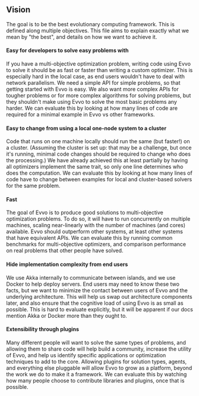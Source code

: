 ## Vision

The goal is to be the best evolutionary computing framework. This is defined along multiple objectives. This file aims to explain exactly what we mean by "the best", and details on how we want to achieve it.

#### Easy for developers to solve easy problems with 
If you have a multi-objective optimization problem, writing code using Evvo to solve it should be as fast or faster than writing a custom optimizer. This is especially hard in the local case, as end users wouldn't have to deal with network parallelism. We need a simple API for simple problems, so that getting started with Evvo is easy. We also want more complex APIs for tougher problems or for more complex algorithms for solving problems, but they shouldn't make using Evvo to solve the most basic problems any harder. We can evaluate this by looking at how many lines of code are required for a minimal example in Evvo vs other frameworks.

#### Easy to change from using a local one-node system to a cluster
Code that runs on one machine locally should run the same (but faster!) on a cluster. (Assuming the cluster is set up: that may be a challenge, but once it's running, minimal code changes should be required to change who does the processing.) We have already achieved this at least partially by having all optimizers implement the same trait, so only one line determines who does the computation. We can evaluate this by looking at how many lines of code have to change between examples for local and cluster-based solvers for the same problem. 

#### Fast
The goal of Evvo is to produce good solutions to multi-objective optimization problems. To do so, it will have to run concurrently on multiple machines, scaling near-linearly with the number of machines (and cores) available. Evvo should outperform other systems, at least other systems that have equivalent APIs. We can evaluate this by running common benchmarks for multi-objective optimizers, and comparison performance on real problems that other people have solved. 

#### Hide implementation complexity from end users
We use Akka internally to communicate between islands, and we use Docker to help deploy servers. End users may need to know these two facts, but we want to minimize the contact between users of Evvo and the underlying architecture. This will help us swap out architecture components later, and also ensure that the cognitive load of using Evvo is as small as possible. This is hard to evaluate explicitly, but it will be apparent if our docs mention Akka or Docker more than they ought to.

#### Extensibility through plugins
Many different people will want to solve the same types of problems, and allowing them to share code will help build a community, increase the utility of Evvo, and help us identify specific applications or optimization techniques to add to the core. Allowing plugins for solution types, agents, and everything else pluggable will allow Evvo to grow as a platform, beyond the work we do to make it a framework. We can evaluate this by watching how many people choose to contribute libraries and plugins, once that is possible. 